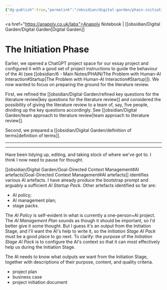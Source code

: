 ```yaml
---
{"dg-publish":true,"permalink":"/obsidian/digital-garden/phain-initiation-phase/","created":"2025-08-14T10:08:28.550+01:00","updated":"2025-08-17T19:01:43.195+01:00"}
---
```


<a href="https://anapoly.co.uk/labs">Anapoly Notebook</a> | [[obsidian/Digital Garden/Digital Garden\|Digital Garden]] 

# The Initiation Phase

Earlier, we opened a ChatGPT project space for our essay project and configured it with a good set of project instructions to guide the behaviour of the AI (see [[obsidian/6 - Main Notes/PHAIN/The Problem with Human-AI Interaction#Startup\|The Problem with Human-AI Interaction#Startup]]). We now wanted to focus on preparing the ground for the literature review. 

First, we refined the [[obsidian/Digital Garden/refined key questions for the literature review\|key questions for the literature review]] and considered the possibility of giving the literature review to a team of, say, five people, dividing up the key questions accordingly. See [[obsidian/Digital Garden/team approach to literature review\|team approach to literature review]]. 

Second, we prepared a [[obsidian/Digital Garden/definition of terms\|definition of terms]]. 

---
---
Have been tidying up, editing, and taking stock of where we've got to. I think I now need to pause for thought. 

[[obsidian/Digital Garden/Goal-Directed Context Management#AI artefacts\|Goal-Directed Context Management#AI artefacts]] identifies various AI artefacts. I have already produce the bootstrap prompt and arguably a sufficient *AI Startup Pack*. Other artefacts identified so far are:

- AI policy;
- AI management plan;
- stage packs.

The *AI Policy* is self-evident in what is currently a one-person+AI project. 
The *AI Management Plan* sounds as though it should be important, so I'd better give it some thought. But I guess it's an output from the Initiation Stage, and I'll want the AI's help to write it, so the *Initiation Stage AI Pack* must be a good place to go next. To clarify: the purpose of the *Initiation Stage AI Pack* is to configure the AI's context so that it can most effectively help us during the Initiation Stage. 

The AI needs to know what outputs we want from the Initiation Stage, together with descriptions of their purpose, content, and quality criteria.
- project plan
- business case
- project initiation document



